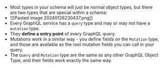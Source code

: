 - Most types in your schema will just be normal object types, but there are two types that are special within a schema:
- ![[Pasted image 20240126230437.png]]
- Every GraphQL service has a `query` type and may or may not have a `mutation` type.
- They **define a entry point** of every GraphQL query.
- Mutations work in a similar way - you define fields on the `Mutation` type, and those are available as the root mutation fields you can call in your query.
- The `Query` and `Mutation` type are the same as any other GraphQL Object Type, and their fields work exactly the same way.